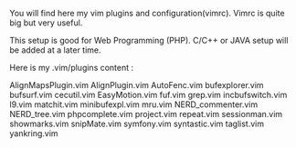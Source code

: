 You will find here my vim plugins and configuration(vimrc). Vimrc is quite big but very useful.

This setup is good for Web Programming (PHP). C/C++ or JAVA setup will be added at a later time.

Here is my .vim/plugins content :

AlignMapsPlugin.vim
AlignPlugin.vim
AutoFenc.vim
bufexplorer.vim
bufsurf.vim
cecutil.vim
EasyMotion.vim
fuf.vim
grep.vim
incbufswitch.vim
l9.vim
matchit.vim
minibufexpl.vim
mru.vim
NERD_commenter.vim
NERD_tree.vim
phpcomplete.vim
project.vim
repeat.vim
sessionman.vim
showmarks.vim
snipMate.vim
symfony.vim
syntastic.vim
taglist.vim
yankring.vim

